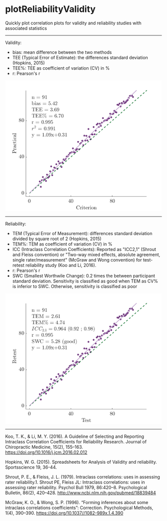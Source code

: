 # plotReliabilityValidity
Quickly plot correlation plots for validity and reliability studies with associated statistics

______________________________________
Validity:
- bias: mean difference between the two methods
- TEE (Typical Error of Estimate): the differences standard deviation                                 (Hopkins, 2015)
- TEE%: TEE as coefficient of variation (CV) in %
- r: Pearson's r

![alt text](https://github.com/PabRD/plotReliabilityValidity/blob/main/gitHub_ExempleValidity.png)


___________________________________
Reliability:
- TEM (Typical Error of Measurement): differences standard deviation divided by square root of 2      (Hopkins, 2015)
- TEM%: TEM as coefficient of variation (CV) in %
- ICC (Intraclass Correlation Coefficients): Reported as "ICC2,1" (Shrout and Fleiss convention) or "Two-way mixed effects, absolute agreement, single rater/measurement" (McGraw and Wong convention) for test-retest reliability study (Koo and Li, 2016).
- r: Pearson's r
- SWC (Smallest Worthwile Change): 0.2 times the between participant standard deviation. Sensitivity is classified as good when TEM as CV% is inferior to SWC. Otherwise, sensitivity is classified as poor

![alt text](https://github.com/PabRD/plotReliabilityValidity/blob/main/gitHub_ExempleReliability.png)

__________________________________

Koo, T. K., & Li, M. Y. (2016). A Guideline of Selecting and Reporting Intraclass Correlation Coefficients for Reliability Research. Journal of Chiropractic Medicine, 15(2), 155–163. https://doi.org/10.1016/j.jcm.2016.02.012 

Hopkins, W. G. (2015). Spreadsheets for Analysis of Validity and reliability. Sportsscience 19, 36-44.

Shrout, P. E., & Fleiss, J. L. (1979). Intraclass correlations: uses in assessing rater reliability.1. Shrout PE, Fleiss JL: Intraclass correlations: uses in assessing rater reliability. Psychol Bull 1979, 86:420–8. Psychological Bulletin, 86(2), 420–428. http://www.ncbi.nlm.nih.gov/pubmed/18839484

McGraw, K. O., & Wong, S. P. (1996). “Forming inferences about some intraclass correlations coefficients”: Correction. Psychological Methods, 1(4), 390–390. https://doi.org/10.1037//1082-989x.1.4.390

